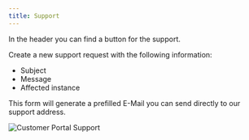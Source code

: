 ```yaml
---
title: Support
---
```


In the header you can find a button for the support.

Create a new support request with the following information:

- Subject
- Message
- Affected instance

This form will generate a prefilled E-Mail you can send directly to our support
address.

![Customer Portal Support](/img/manuals/portal/customer_portal_support.png)
